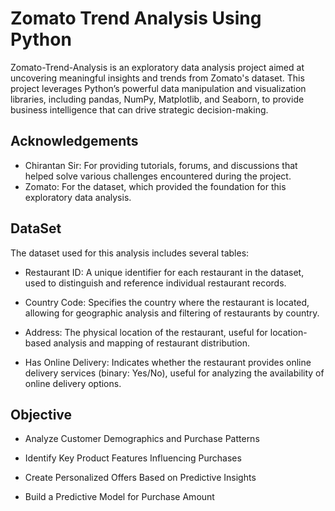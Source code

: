 
# Zomato Trend Analysis Using Python 

Zomato-Trend-Analysis is an exploratory data analysis project aimed at uncovering meaningful insights and trends from Zomato's dataset. This project leverages Python’s powerful data manipulation and visualization libraries, including pandas, NumPy, Matplotlib, and Seaborn, to provide business intelligence that can drive strategic decision-making.



## Acknowledgements

 - Chirantan Sir: For providing tutorials, forums, and discussions that helped solve various challenges encountered during the project.
 - Zomato: For the dataset, which provided the foundation for this exploratory data analysis.

## DataSet
The dataset used for this analysis includes several tables:

- Restaurant ID: A unique identifier for each restaurant in the dataset, used to distinguish and reference individual restaurant records.

- Country Code: Specifies the country where the restaurant is located, allowing for geographic analysis and filtering of restaurants by country.

- Address: The physical location of the restaurant, useful for location-based analysis and mapping of restaurant distribution.

- Has Online Delivery: Indicates whether the restaurant provides online delivery services (binary: Yes/No), useful for analyzing the availability of online delivery options.
## Objective

- Analyze Customer Demographics and Purchase Patterns

- Identify Key Product Features Influencing Purchases

- Create Personalized Offers Based on Predictive Insights

- Build a Predictive Model for Purchase Amount 
